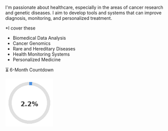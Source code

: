 I'm passionate about healthcare, especially in the areas of cancer research and genetic diseases. I aim to develop tools and systems that can improve diagnosis, monitoring, and personalized treatment.

*I cover these

- Biomedical Data Analysis
- Cancer Genomics
- Rare and Hereditary Diseases
- Health Monitoring Systems
- Personalized Medicine

⏳ 6-Month Countdown

![Countdown](https://raw.githubusercontent.com/suuujuuun/suuujuuun/main/countdown.png)

